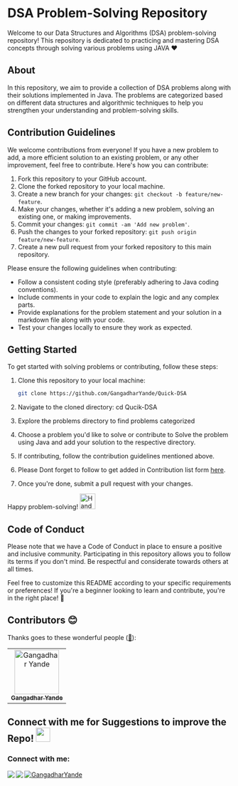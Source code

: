 # DSA Problem-Solving Repository

Welcome to our Data Structures and Algorithms (DSA) problem-solving repository! This repository is dedicated to practicing and mastering DSA concepts through solving various problems using JAVA ❤️


## About

In this repository, we aim to provide a collection of DSA problems along with their solutions implemented in Java. The problems are categorized based on different data structures and algorithmic techniques to help you strengthen your understanding and problem-solving skills.

## Contribution Guidelines

We welcome contributions from everyone! If you have a new problem to add, a more efficient solution to an existing problem, or any other improvement, feel free to contribute. Here's how you can contribute:

1. Fork this repository to your GitHub account.
2. Clone the forked repository to your local machine.
3. Create a new branch for your changes: `git checkout -b feature/new-feature`.
4. Make your changes, whether it's adding a new problem, solving an existing one, or making improvements.
5. Commit your changes: `git commit -am 'Add new problem'`.
6. Push the changes to your forked repository: `git push origin feature/new-feature`.
7. Create a new pull request from your forked repository to this main repository.

Please ensure the following guidelines when contributing:

- Follow a consistent coding style (preferably adhering to Java coding conventions).
- Include comments in your code to explain the logic and any complex parts.
- Provide explanations for the problem statement and your solution in a markdown file along with your code.
- Test your changes locally to ensure they work as expected.

## Getting Started

To get started with solving problems or contributing, follow these steps:

1. Clone this repository to your local machine:

   ```bash
   git clone https://github.com/GangadharYande/Quick-DSA
   
2) Navigate to the cloned directory:
   cd Qucik-DSA
3) Explore the problems directory to find problems categorized
4) Choose a problem you'd like to solve or contribute to Solve the problem using Java and add your solution to the respective directory.

5) If contributing, follow the contribution guidelines mentioned above.
6) Please Dont forget to follow to get added in Contribution list form <a href="https://github.com/GangadharYande/Quick-DSA/blob/main/Contribution.md" target="blank"> here</a>.
7) Once you're done, submit a pull request with your changes.

Happy problem-solving!  <img src="https://github.com/GangadharYande/Profile-Assets/blob/main/Handshake.gif" alt="Handshake" width="35">

## Code of Conduct
Please note that we have a Code of Conduct in place to ensure a positive and inclusive community. Participating in this repository allows you to follow its terms if you don't mind. Be respectful and considerate towards others at all times.


Feel free to customize this README according to your specific requirements or preferences! If you're a beginner looking to learn and contribute, you're in the right place! 🌟


## Contributors 😊

Thanks goes to these wonderful people ([:hugs:](https://allcontributors.org/docs/en/emoji-key)):

<table>
    <tbody>
        <tr>
            <td align="center">
                    <a href="https://github.com/GangadharYande">
                        <img src="https://avatars.githubusercontent.com/u/36783781?s=96&v=4" width="100px;"alt="Gangadhar Yande" />
                        <br/>
                        <sub><b>Gangadhar Yande</b></sub>
                    </a>
                </td>
         </tr>
   </tbody>
</table>   
 

## Connect with me for Suggestions to improve the Repo! <img src="https://github.com/GangadharYande/Profile-Assets/blob/main/Handshake.gif" height="32px">

<h3 align="left">Connect with me:</h3>
<p align="left">
<a href="https://www.linkedin.com/in/gangadharyande/" target="blank" > <img align="left"  src="https://img.shields.io/badge/LinkedIn-0077B5?style=for-the-badge&logo=linkedin&logoColor=white" /></a>
<a href="https://twitter.com/Gangadhar907" target="blank" > <img align="left" src="https://img.shields.io/badge/Twitter-1DA1F2?style=for-the-badge&logo=twitter&logoColor=white"/>
</a>
<a href="https://github.com/GangadharYande/GangadharYande" target="blank"><img align="center" src="https://img.shields.io/badge/GitHub-100000?style=for-the-badge&logo=github&logoColor=white" alt="GangadharYande"/></a>
</p>
